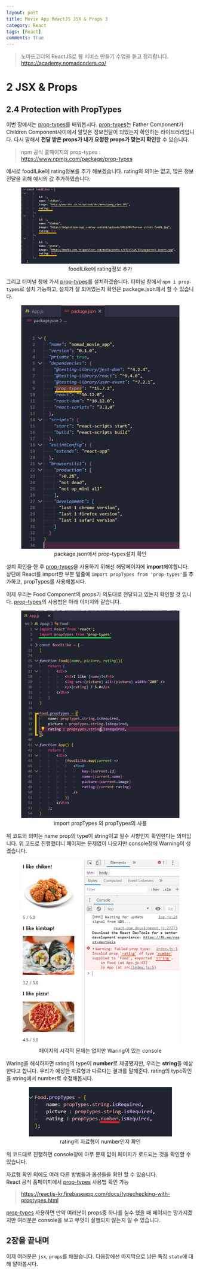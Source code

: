 ```yaml
---
layout: post
title: Movie App ReactJS JSX & Props 3
category: React
tags: [React]
comments: true
---
```


> 노마드코더의 ReactJS로 웹 서비스 만들기 수업을 듣고 정리합니다. <https://academy.nomadcoders.co/>

# 2 JSX & Props

## 2.4 Protection with PropTypes

이번 장에서는 <u>prop-types</u>를 배워봅시다. <u>prop-types</u>는 Father Component가 Children Component사이에서 알맞은 정보전달이 되었는지 확인하는 라이브러리입니다. 다시 말해서 **전달 받은 props가 내가 요청한 props가 맞는지 확인**할 수 있습니다.  
> npm 공식 홈페이지의 prop-types : <https://www.npmjs.com/package/prop-types>

예시로 foodILike에 rating정보를 추가 해보겠습니다. rating의 의미는 없고, 많은 정보 전달을 위해 예시의 값 추가하였습니다.

<center>
<figure>
<img src="/assets/post-img/react/nomad_react_3-23.jpg" alt="">
<figcaption>foodILike에 rating정보 추가</figcaption>
</figure>
</center>

그리고 터미널 창에 가서 <u>prop-types</u>를 설치하겠습니다. 터미널 창에서 `npm i prop-types`로 설치 가능하고, 설치가 잘 되어있는지 확인은 package.json에서 할 수 있습니다.

<center>
<figure>
<img src="/assets/post-img/react/nomad_react_3-21.jpg" alt="">
<figcaption>package.json에서 prop-types설치 확인</figcaption>
</figure>
</center>

설치 확인을 한 후 <u>prop-types</u>을 사용하기 위해선 해당페이지에 **import**해야합니다. 상단에 React를 import한 부분 밑줄에 `import propTypes from 'prop-types'`를 추가하고, propTypes를 사용해봅시다.

이제 우리는 Food Component의 props가 의도대로 전달되고 있는지 확인할 것 입니다. <u>prop-types</u>의 사용법은 아래 이미지와 같습니다.

<center>
<figure>
<img src="/assets/post-img/react/nomad_react_3-24.jpg" alt="">
<figcaption>import propTypes 와 propTypes의 사용</figcaption>
</figure>
</center>

위 코드의 의미는 name prop의 type이 string이고 필수 사항인지 확인한다는 의미입니다. 위 코드로 진행했더니 페이지는 문제없이 나오지만 console창에 Warning이 생겼습니다.

<center>
<figure>
<img src="/assets/post-img/react/nomad_react_3-22.jpg" alt="">
<figcaption>페이지의 시각적 문제는 없지만 Waring이 있는 console</figcaption>
</figure>
</center>

Waring을 해석하자면 rating의 type이 **number**로 제공됐지만, 우리는 **string**을 예상한다고 합니다. 우리가 예상한 자료형과 다르다는 결과를 말해준다. rating의 type확인을 string에서 number로 수정해봅시다.

<center>
<figure>
<img src="/assets/post-img/react/nomad_react_3-25.jpg" alt="">
<figcaption>rating의 자료형이 number인지 확인</figcaption>
</figure>
</center>

위 코드대로 진행하면 console창에 아무 문제 없이 페이지가 로드되는 것을 확인할 수 있습니다.

자료형 확인 외에도 여러 다른 방법들과 옵션들을 확인 할 수 있습니다.  
React 공식 홈페이지에서 <u>prop-types</u> 사용법 확인 가능  
> <https://reactjs-kr.firebaseapp.com/docs/typechecking-with-proptypes.html>

<u>prop-types</u> 사용하면 만약 여러분이 props중 하나를 실수 했을 때 페이지는 망가지겠지만 여러분은 console을 보고 무엇이 실행되지 않는지 알 수 있습니다.

## 2장을 끝내며

이제 여러분은 `jsx`, `props`를 배웠습니다. 다음장에선 마지막으로 남은 특징 `state`에 대해 알아봅시다. 
